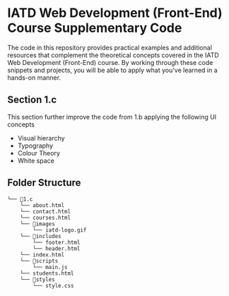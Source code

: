 # IATD Web Development (Front-End) Course Supplementary Code


The code in this repository provides practical examples and additional resources that complement the theoretical concepts covered in the IATD Web Development (Front-End) course. By working through these code snippets and projects, you will be able to apply what you've learned in a hands-on manner.

## Section 1.c 

This section further improve the code from 1.b applying the following UI concepts
- Visual hierarchy
- Typography
- Colour Theory
- White space

## Folder Structure 

```
└── 📁1.c
    └── about.html
    └── contact.html
    └── courses.html
    └── 📁images
        └── iatd-logo.gif
    └── 📁includes
        └── footer.html
        └── header.html
    └── index.html
    └── 📁scripts
        └── main.js
    └── students.html
    └── 📁styles
        └── style.css
```



